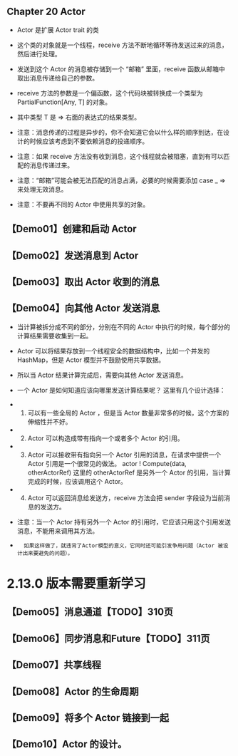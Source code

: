 ## Chapter 20 Actor

- Actor 是扩展 Actor trait 的类
- 这个类的对象就是一个线程，receive 方法不断地循环等待发送过来的消息，然后进行处理。
- 发送到这个 Actor 的消息被存储到一个 “邮箱” 里面，receive 函数从邮箱中取出消息传递给自己的参数。
- receive 方法的参数是一个偏函数，这个代码块被转换成一个类型为 PartialFunction[Any, T] 的对象。
- 其中类型 T 是 => 右面的表达式的结果类型。

- 注意：消息传递的过程是异步的，你不会知道它会以什么样的顺序到达，在设计的时候应该考虑到不要依赖消息的投递顺序。
- 注意：如果 receive 方法没有收到消息，这个线程就会被阻塞，直到有可以匹配的消息传递过来。
- 注意：“邮箱”可能会被无法匹配的消息占满，必要的时候需要添加 case _ => 来处理无效消息。
- 注意：不要再不同的 Actor 中使用共享的对象。

## 【Demo01】创建和启动 Actor

## 【Demo02】发送消息到 Actor

## 【Demo03】取出 Actor 收到的消息

## 【Demo04】向其他 Actor 发送消息

- 当计算被拆分成不同的部分，分别在不同的 Actor 中执行的时候，每个部分的计算结果需要收集到一起。
- Actor 可以将结果存放到一个线程安全的数据结构中，比如一个并发的 HashMap，但是 Actor 模型并不鼓励使用共享数据。
- 所以当 Actor 结果计算完成后，需要向其他 Actor 发送消息。
- 一个 Actor 是如何知道应该向哪里发送计算结果呢？ 这里有几个设计选择：
- 1. 可以有一些全局的 Actor ，但是当 Actor 数量非常多的时候，这个方案的伸缩性并不好。
- 2. Actor 可以构造成带有指向一个或者多个 Actor 的引用。
- 3. Actor 可以接收带有指向另一个 Actor 引用的消息，在请求中提供一个 Actor 引用是一个很常见的做法。
     actor ! Compute(data, otherActorRef)
     这里的 otherActorRef 是另外一个 Actor 的引用，当计算完成的时候，应该调用这个 Actor。
- 4. Actor 可以返回消息给发送方，receive 方法会把 sender 字段设为当前消息的发送方。

- 注意：当一个 Actor 持有另外一个 Actor 的引用时，它应该只用这个引用发送消息，不能用来调用其方法。
-       如果这样做了，就违背了Actor模型的意义，它同时还可能引发争用问题（Actor 被设计出来要避免的问题）。


# 2.13.0 版本需要重新学习

## 【Demo05】消息通道【TODO】310页
## 【Demo06】同步消息和Future【TODO】311页
## 【Demo07】共享线程
## 【Demo08】Actor 的生命周期
## 【Demo09】将多个 Actor 链接到一起
## 【Demo10】Actor 的设计。